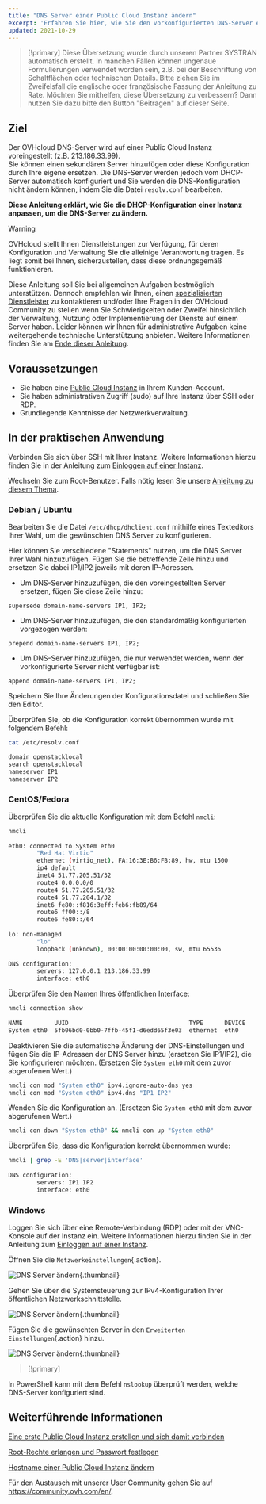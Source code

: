 ```yaml
---
title: "DNS Server einer Public Cloud Instanz ändern"
excerpt: 'Erfahren Sie hier, wie Sie den vorkonfigurierten DNS-Server einer Public Cloud Instanz anpassen'
updated: 2021-10-29
---
```


> [!primary]
> Diese Übersetzung wurde durch unseren Partner SYSTRAN automatisch erstellt. In manchen Fällen können ungenaue Formulierungen verwendet worden sein, z.B. bei der Beschriftung von Schaltflächen oder technischen Details. Bitte ziehen Sie im Zweifelsfall die englische oder französische Fassung der Anleitung zu Rate. Möchten Sie mithelfen, diese Übersetzung zu verbessern? Dann nutzen Sie dazu bitte den Button "Beitragen" auf dieser Seite.
>

## Ziel

Der OVHcloud DNS-Server wird auf einer Public Cloud Instanz voreingestellt (z.B. 213.186.33.99).<br>
Sie können einen sekundären Server hinzufügen oder diese Konfiguration durch Ihre eigene ersetzen. Die DNS-Server werden jedoch vom DHCP-Server automatisch konfiguriert und Sie werden die DNS-Konfiguration nicht ändern können, indem Sie die Datei `resolv.conf` bearbeiten.
 
**Diese Anleitung erklärt, wie Sie die DHCP-Konfiguration einer Instanz anpassen, um die DNS-Server zu ändern.**

> [!warning]
> OVHcloud stellt Ihnen Dienstleistungen zur Verfügung, für deren Konfiguration und Verwaltung Sie die alleinige Verantwortung tragen. Es liegt somit bei Ihnen, sicherzustellen, dass diese ordnungsgemäß funktionieren.
> 
> Diese Anleitung soll Sie bei allgemeinen Aufgaben bestmöglich unterstützen. Dennoch empfehlen wir Ihnen, einen [spezialisierten Dienstleister](https://partner.ovhcloud.com/de/directory/) zu kontaktieren und/oder Ihre Fragen in der OVHcloud Community zu stellen wenn Sie Schwierigkeiten oder Zweifel hinsichtlich der Verwaltung, Nutzung oder Implementierung der Dienste auf einem Server haben. Leider können wir Ihnen für administrative Aufgaben keine weitergehende technische Unterstützung anbieten. Weitere Informationen finden Sie am [Ende dieser Anleitung](#gofurther).
>

## Voraussetzungen

- Sie haben eine [Public Cloud Instanz](https://www.ovhcloud.com/de/public-cloud/) in Ihrem Kunden-Account.
- Sie haben administrativen Zugriff (sudo) auf Ihre Instanz über SSH oder RDP.
- Grundlegende Kenntnisse der Netzwerkverwaltung.

## In der praktischen Anwendung

Verbinden Sie sich über SSH mit Ihrer Instanz. Weitere Informationen hierzu finden Sie in der Anleitung zum [Einloggen auf einer Instanz](/pages/public_cloud/compute/public-cloud-first-steps#connect-to-instance).

Wechseln Sie zum Root-Benutzer. Falls nötig lesen Sie unsere [Anleitung zu diesem Thema](/pages/public_cloud/compute/become_root_and_change_password).

### Debian / Ubuntu

Bearbeiten Sie die Datei `/etc/dhcp/dhclient.conf` mithilfe eines Texteditors Ihrer Wahl, um die gewünschten DNS Server zu konfigurieren.

Hier können Sie verschiedene "Statements" nutzen, um die DNS Server Ihrer Wahl hinzuzufügen. Fügen Sie die betreffende Zeile hinzu und ersetzen Sie dabei IP1/IP2 jeweils mit deren IP-Adressen.

- Um DNS-Server hinzuzufügen, die den voreingestellten Server ersetzen, fügen Sie diese Zeile hinzu:
  
```console
supersede domain-name-servers IP1, IP2;
```

- Um DNS-Server hinzuzufügen, die den standardmäßig konfigurierten vorgezogen werden:
    
```console
prepend domain-name-servers IP1, IP2;
```

- Um DNS-Server hinzuzufügen, die nur verwendet werden, wenn der vorkonfigurierte Server nicht verfügbar ist:
    
```console
append domain-name-servers IP1, IP2;
```

Speichern Sie Ihre Änderungen der Konfigurationsdatei und schließen Sie den Editor.

Überprüfen Sie, ob die Konfiguration korrekt übernommen wurde mit folgendem Befehl:

```bash
cat /etc/resolv.conf

domain openstacklocal
search openstacklocal
nameserver IP1
nameserver IP2
```

### CentOS/Fedora

Überprüfen Sie die aktuelle Konfiguration mit dem Befehl `nmcli`:

```bash
nmcli
 
eth0: connected to System eth0
        "Red Hat Virtio"
        ethernet (virtio_net), FA:16:3E:B6:FB:89, hw, mtu 1500
        ip4 default
        inet4 51.77.205.51/32
        route4 0.0.0.0/0
        route4 51.77.205.51/32
        route4 51.77.204.1/32
        inet6 fe80::f816:3eff:feb6:fb89/64
        route6 ff00::/8
        route6 fe80::/64
 
lo: non-managed
        "lo"
        loopback (unknown), 00:00:00:00:00:00, sw, mtu 65536
 
DNS configuration:
        servers: 127.0.0.1 213.186.33.99
        interface: eth0
```

Überprüfen Sie den Namen Ihres öffentlichen Interface:

```bash
nmcli connection show
 
NAME         UUID                                  TYPE      DEVICE
System eth0  5fb06bd0-0bb0-7ffb-45f1-d6edd65f3e03  ethernet  eth0
```

Deaktivieren Sie die automatische Änderung der DNS-Einstellungen und fügen Sie die IP-Adressen der DNS Server hinzu (ersetzen Sie IP1/IP2), die Sie konfigurieren möchten. (Ersetzen Sie `System eth0` mit dem zuvor abgerufenen Wert.)

```bash
nmcli con mod "System eth0" ipv4.ignore-auto-dns yes
nmcli con mod "System eth0" ipv4.dns "IP1 IP2"
```

Wenden Sie die Konfiguration an. (Ersetzen Sie `System eth0` mit dem zuvor abgerufenen Wert.)

```bash
nmcli con down "System eth0" && nmcli con up "System eth0"
```

Überprüfen Sie, dass die Konfiguration korrekt übernommen wurde:

```bash
nmcli | grep -E 'DNS|server|interface'
 
DNS configuration:
        servers: IP1 IP2
        interface: eth0
```

### Windows

Loggen Sie sich über eine Remote-Verbindung (RDP) oder mit der VNC-Konsole auf der Instanz ein. Weitere Informationen hierzu finden Sie in der Anleitung zum [Einloggen auf einer Instanz](/pages/public_cloud/compute/public-cloud-first-steps#connect-to-instance).

Öffnen Sie die `Netzwerkeinstellungen`{.action}.

![DNS Server ändern](images/changednsservers1.png){.thumbnail}

Gehen Sie über die Systemsteuerung zur IPv4-Konfiguration Ihrer öffentlichen Netzwerkschnittstelle.

![DNS Server ändern](images/changednsservers2.png){.thumbnail}

Fügen Sie die gewünschten Server in den `Erweiterten Einstellungen`{.action} hinzu.

![DNS Server ändern](images/changednsservers3.png){.thumbnail}

> [!primary]
>
In PowerShell kann mit dem Befehl `nslookup` überprüft werden, welche DNS-Server konfiguriert sind.
>

## Weiterführende Informationen <a name="gofurther"></a>

[Eine erste Public Cloud Instanz erstellen und sich damit verbinden](/pages/public_cloud/compute/public-cloud-first-steps)

[Root-Rechte erlangen und Passwort festlegen](/pages/public_cloud/compute/become_root_and_change_password)

[Hostname einer Public Cloud Instanz ändern](/pages/public_cloud/compute/changing_the_hostname_of_an_instance)

Für den Austausch mit unserer User Community gehen Sie auf <https://community.ovh.com/en/>.
